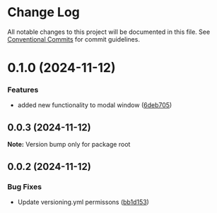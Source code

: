 # Change Log

All notable changes to this project will be documented in this file.
See [Conventional Commits](https://conventionalcommits.org) for commit guidelines.

# 0.1.0 (2024-11-12)


### Features

* added new functionality to modal window ([6deb705](https://github.com/Kayuaga/techJump/commit/6deb7056093f6b2982cf76e2d9b0f7d3bc1161a0))





## 0.0.3 (2024-11-12)

**Note:** Version bump only for package root





## 0.0.2 (2024-11-12)


### Bug Fixes

* Update versioning.yml permissons ([bb1d153](https://github.com/Kayuaga/techJump/commit/bb1d153ea1266ed38cb92e134eec96f119485b1f))
